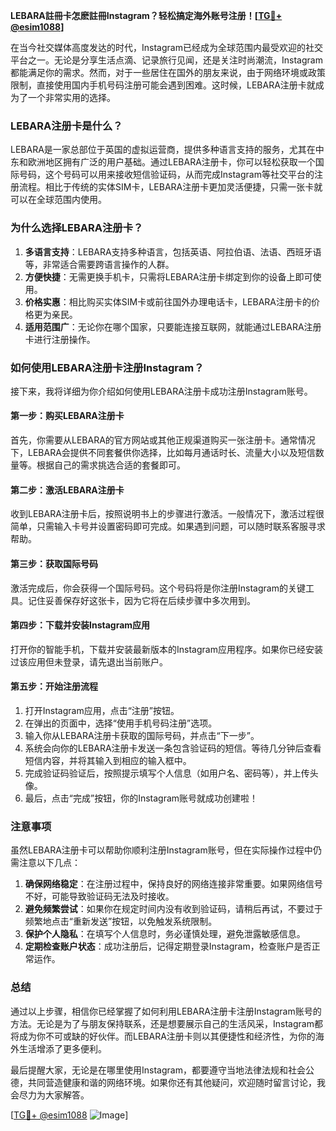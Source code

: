 **LEBARA註冊卡怎麽註冊Instagram？轻松搞定海外账号注册！[[TG💪+ @esim1088](https://t.me/s/esim1088)]**

在当今社交媒体高度发达的时代，Instagram已经成为全球范围内最受欢迎的社交平台之一。无论是分享生活点滴、记录旅行见闻，还是关注时尚潮流，Instagram都能满足你的需求。然而，对于一些居住在国外的朋友来说，由于网络环境或政策限制，直接使用国内手机号码注册可能会遇到困难。这时候，LEBARA注册卡就成为了一个非常实用的选择。

### LEBARA注册卡是什么？

LEBARA是一家总部位于英国的虚拟运营商，提供多种语言支持的服务，尤其在中东和欧洲地区拥有广泛的用户基础。通过LEBARA注册卡，你可以轻松获取一个国际号码，这个号码可以用来接收短信验证码，从而完成Instagram等社交平台的注册流程。相比于传统的实体SIM卡，LEBARA注册卡更加灵活便捷，只需一张卡就可以在全球范围内使用。

### 为什么选择LEBARA注册卡？

1. **多语言支持**：LEBARA支持多种语言，包括英语、阿拉伯语、法语、西班牙语等，非常适合需要跨语言操作的人群。
2. **方便快捷**：无需更换手机卡，只需将LEBARA注册卡绑定到你的设备上即可使用。
3. **价格实惠**：相比购买实体SIM卡或前往国外办理电话卡，LEBARA注册卡的价格更为亲民。
4. **适用范围广**：无论你在哪个国家，只要能连接互联网，就能通过LEBARA注册卡进行注册操作。

### 如何使用LEBARA注册卡注册Instagram？

接下来，我将详细为你介绍如何使用LEBARA注册卡成功注册Instagram账号。

#### 第一步：购买LEBARA注册卡

首先，你需要从LEBARA的官方网站或其他正规渠道购买一张注册卡。通常情况下，LEBARA会提供不同套餐供你选择，比如每月通话时长、流量大小以及短信数量等。根据自己的需求挑选合适的套餐即可。

#### 第二步：激活LEBARA注册卡

收到LEBARA注册卡后，按照说明书上的步骤进行激活。一般情况下，激活过程很简单，只需输入卡号并设置密码即可完成。如果遇到问题，可以随时联系客服寻求帮助。

#### 第三步：获取国际号码

激活完成后，你会获得一个国际号码。这个号码将是你注册Instagram的关键工具。记住妥善保存好这张卡，因为它将在后续步骤中多次用到。

#### 第四步：下载并安装Instagram应用

打开你的智能手机，下载并安装最新版本的Instagram应用程序。如果你已经安装过该应用但未登录，请先退出当前账户。

#### 第五步：开始注册流程

1. 打开Instagram应用，点击“注册”按钮。
2. 在弹出的页面中，选择“使用手机号码注册”选项。
3. 输入你从LEBARA注册卡获取的国际号码，并点击“下一步”。
4. 系统会向你的LEBARA注册卡发送一条包含验证码的短信。等待几分钟后查看短信内容，并将其输入到相应的输入框中。
5. 完成验证码验证后，按照提示填写个人信息（如用户名、密码等），并上传头像。
6. 最后，点击“完成”按钮，你的Instagram账号就成功创建啦！

### 注意事项

虽然LEBARA注册卡可以帮助你顺利注册Instagram账号，但在实际操作过程中仍需注意以下几点：

1. **确保网络稳定**：在注册过程中，保持良好的网络连接非常重要。如果网络信号不好，可能导致验证码无法及时接收。
2. **避免频繁尝试**：如果你在规定时间内没有收到验证码，请稍后再试，不要过于频繁地点击“重新发送”按钮，以免触发系统限制。
3. **保护个人隐私**：在填写个人信息时，务必谨慎处理，避免泄露敏感信息。
4. **定期检查账户状态**：成功注册后，记得定期登录Instagram，检查账户是否正常运作。

### 总结

通过以上步骤，相信你已经掌握了如何利用LEBARA注册卡注册Instagram账号的方法。无论是为了与朋友保持联系，还是想要展示自己的生活风采，Instagram都将成为你不可或缺的好伙伴。而LEBARA注册卡则以其便捷性和经济性，为你的海外生活增添了更多便利。

最后提醒大家，无论是在哪里使用Instagram，都要遵守当地法律法规和社会公德，共同营造健康和谐的网络环境。如果你还有其他疑问，欢迎随时留言讨论，我会尽力为大家解答。

[[TG💪+ @esim1088](https://t.me/s/esim1088) ![Image](https://i.postimg.cc/4NQfJmqS/Snipaste-2025-05-13-00-14-12.png)]
